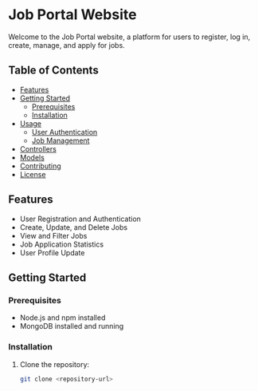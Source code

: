 # Job Portal Website

Welcome to the Job Portal website, a platform for users to register, log in, create, manage, and apply for jobs.

## Table of Contents

- [Features](#features)
- [Getting Started](#getting-started)
  - [Prerequisites](#prerequisites)
  - [Installation](#installation)
- [Usage](#usage)
  - [User Authentication](#user-authentication)
  - [Job Management](#job-management)
- [Controllers](#controllers)
- [Models](#models)
- [Contributing](#contributing)
- [License](#license)

## Features

- User Registration and Authentication
- Create, Update, and Delete Jobs
- View and Filter Jobs
- Job Application Statistics
- User Profile Update

## Getting Started

### Prerequisites

- Node.js and npm installed
- MongoDB installed and running

### Installation

1. Clone the repository:

   ```bash
   git clone <repository-url>
